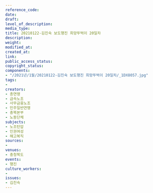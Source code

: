 ```yaml
---
reference_code: 
date: 
draft: 
level_of_description: 
media_type: 
title: 20210122-김진숙 보도행진 희망뚜벅이 20일차
description: 
weight: 
modified_at: 
created_at: 
link: 
public_access_status: 
copyright_status: 
components:
- "/2021년/1월/20210122-김진숙 보도행진 희망뚜벅이 20일차/_1DX8057.jpg"
tags:
- 
creators:
- 총연맹
- 금속노조
- 사무금융노조
- 민주일반연맹
- 충북본부
- 노동단체
subjects:
- 노조탄압
- 인권여성
- 해고복직
sources:
- 
venues:
- 충청북도
events:
- 행진
culture_workers:
- 
issues:
- 김진숙
---
```

